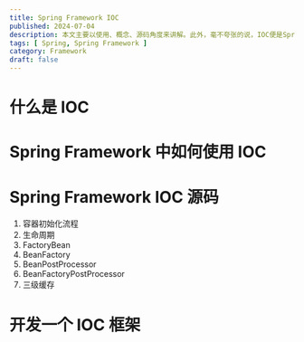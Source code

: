```yaml
---
title: Spring Framework IOC
published: 2024-07-04
description: 本文主要以使用、概念、源码角度来讲解。此外，毫不夸张的说，IOC便是Spring的地基。
tags: [ Spring, Spring Framework ]
category: Framework
draft: false
---
```


# 什么是 IOC

# Spring Framework 中如何使用 IOC

# Spring Framework IOC 源码

1. 容器初始化流程
2. 生命周期
3. FactoryBean
4. BeanFactory
5. BeanPostProcessor
6. BeanFactoryPostProcessor
7. 三级缓存

# 开发一个 IOC 框架